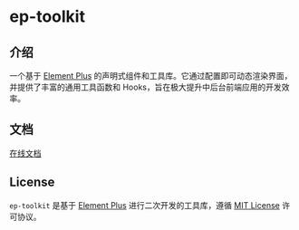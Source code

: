 # ep-toolkit

## 介绍

一个基于 [Element Plus](https://github.com/element-plus/element-plus) 的声明式组件和工具库。它通过配置即可动态渲染界面，并提供了丰富的通用工具函数和 Hooks，旨在极大提升中后台前端应用的开发效率。

## 文档

[在线文档](https://github.com/llxq/ep-toolkit/tree/main/doc)

## License

`ep-toolkit` 是基于 [Element Plus](https://github.com/element-plus/element-plus) 进行二次开发的工具库，遵循 [MIT License](https://github.com/llxq/ep-toolkit/blob/main/LICENSE) 许可协议。
